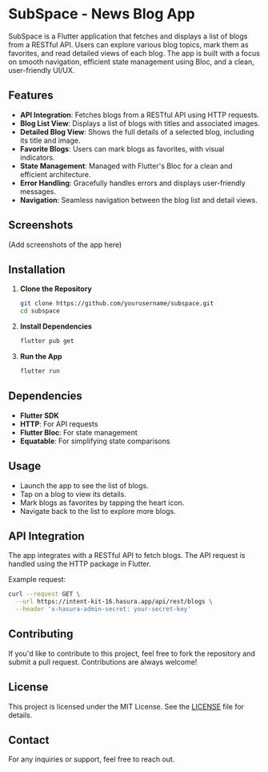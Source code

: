 # SubSpace - News Blog App

SubSpace is a Flutter application that fetches and displays a list of blogs from a RESTful API. Users can explore various blog topics, mark them as favorites, and read detailed views of each blog. The app is built with a focus on smooth navigation, efficient state management using Bloc, and a clean, user-friendly UI/UX.

## Features

- **API Integration**: Fetches blogs from a RESTful API using HTTP requests.
- **Blog List View**: Displays a list of blogs with titles and associated images.
- **Detailed Blog View**: Shows the full details of a selected blog, including its title and image.
- **Favorite Blogs**: Users can mark blogs as favorites, with visual indicators.
- **State Management**: Managed with Flutter's Bloc for a clean and efficient architecture.
- **Error Handling**: Gracefully handles errors and displays user-friendly messages.
- **Navigation**: Seamless navigation between the blog list and detail views.

## Screenshots

(Add screenshots of the app here)

## Installation

1. **Clone the Repository**
   ```sh
   git clone https://github.com/yourusername/subspace.git
   cd subspace
   ```

2. **Install Dependencies**
   ```sh
   flutter pub get
   ```

3. **Run the App**
   ```sh
   flutter run
   ```

## Dependencies

- **Flutter SDK**
- **HTTP**: For API requests
- **Flutter Bloc**: For state management
- **Equatable**: For simplifying state comparisons

## Usage

- Launch the app to see the list of blogs.
- Tap on a blog to view its details.
- Mark blogs as favorites by tapping the heart icon.
- Navigate back to the list to explore more blogs.

## API Integration

The app integrates with a RESTful API to fetch blogs. The API request is handled using the HTTP package in Flutter.

Example request:
```sh
curl --request GET \
  --url https://intent-kit-16.hasura.app/api/rest/blogs \
  --header 'x-hasura-admin-secret: your-secret-key'
```

## Contributing

If you'd like to contribute to this project, feel free to fork the repository and submit a pull request. Contributions are always welcome!

## License

This project is licensed under the MIT License. See the [LICENSE](LICENSE) file for details.

## Contact

For any inquiries or support, feel free to reach out.
